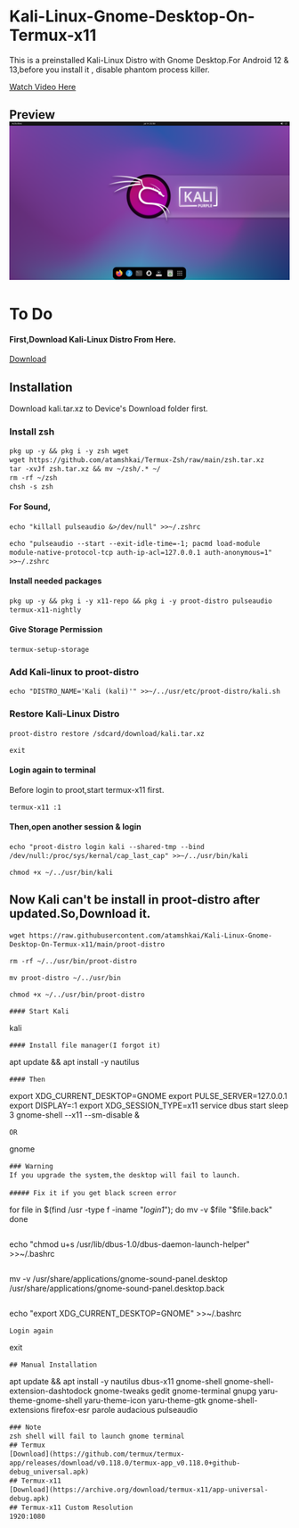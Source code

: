 # Kali-Linux-Gnome-Desktop-On-Termux-x11

This is a preinstalled Kali-Linux Distro with Gnome Desktop.For Android 12 & 13,before you install it , disable phantom process killer. 

[Watch Video Here](https://youtu.be/UxmQSETvAOc) 

## Preview ![](https://raw.githubusercontent.com/atamshkai/Kali-Linux-Gnome-Desktop-On-Termux-x11/main/kali-linux-gnome.png) 

# To Do 

#### First,Download Kali-Linux Distro From Here. 
[Download](https://archive.org/download/kali.tar.xz/kali.tar.xz) 

## Installation 
Download kali.tar.xz to Device's Download folder first. 

### Install zsh 
``` 
pkg up -y && pkg i -y zsh wget
wget https://github.com/atamshkai/Termux-Zsh/raw/main/zsh.tar.xz 
tar -xvJf zsh.tar.xz && mv ~/zsh/.* ~/
rm -rf ~/zsh
chsh -s zsh 
``` 
#### For Sound, 
``` 
echo "killall pulseaudio &>/dev/null" >>~/.zshrc 
``` 
```
echo "pulseaudio --start --exit-idle-time=-1; pacmd load-module module-native-protocol-tcp auth-ip-acl=127.0.0.1 auth-anonymous=1" >>~/.zshrc 
```
#### Install needed packages 
``` 
pkg up -y && pkg i -y x11-repo && pkg i -y proot-distro pulseaudio termux-x11-nightly 
``` 
#### Give Storage Permission

``` 
termux-setup-storage 
```
### Add Kali-linux to proot-distro
```
echo "DISTRO_NAME='Kali (kali)'" >>~/../usr/etc/proot-distro/kali.sh
```
### Restore Kali-Linux Distro
```
proot-distro restore /sdcard/download/kali.tar.xz 
``` 
``` 
exit 
``` 
#### Login again to terminal 
Before login to proot,start termux-x11 first. 
``` 
termux-x11 :1 
``` 
#### Then,open another session & login 
``` 
echo "proot-distro login kali --shared-tmp --bind /dev/null:/proc/sys/kernal/cap_last_cap" >>~/../usr/bin/kali
```
```
chmod +x ~/../usr/bin/kali
```
## Now Kali can't be install in proot-distro after updated.So,Download it.
```
wget https://raw.githubusercontent.com/atamshkai/Kali-Linux-Gnome-Desktop-On-Termux-x11/main/proot-distro
```
```
rm -rf ~/../usr/bin/proot-distro
```
```
mv proot-distro ~/../usr/bin
```
```
chmod +x ~/../usr/bin/proot-distro
```
```
#### Start Kali
```
kali
```
#### Install file manager(I forgot it)
```
apt update && apt install -y nautilus
```
#### Then 
``` 
export XDG_CURRENT_DESKTOP=GNOME
export PULSE_SERVER=127.0.0.1
export DISPLAY=:1
export XDG_SESSION_TYPE=x11
service dbus start
sleep 3
gnome-shell --x11 --sm-disable &
``` 
OR 
``` 
gnome 
``` 
### Warning 
If you upgrade the system,the desktop will fail to launch. 

##### Fix it if you get black screen error
``` 
for file in $(find /usr -type f -iname "*login1*"); do mv -v $file "$file.back" done 
``` 
``` 
echo "chmod u+s /usr/lib/dbus-1.0/dbus-daemon-launch-helper" >>~/.bashrc 
``` 
``` 
mv -v /usr/share/applications/gnome-sound-panel.desktop /usr/share/applications/gnome-sound-panel.desktop.back 
``` 
``` 
echo "export XDG_CURRENT_DESKTOP=GNOME" >>~/.bashrc 
``` 
Login again 
``` 
exit 
``` 
## Manual Installation
```
apt update && apt install -y nautilus dbus-x11 gnome-shell gnome-shell-extension-dashtodock gnome-tweaks gedit gnome-terminal gnupg yaru-theme-gnome-shell yaru-theme-icon yaru-theme-gtk gnome-shell-extensions firefox-esr parole audacious pulseaudio
```
### Note
zsh shell will fail to launch gnome terminal
## Termux 
[Download](https://github.com/termux/termux-app/releases/download/v0.118.0/termux-app_v0.118.0+github-debug_universal.apk) 
## Termux-x11 
[Download](https://archive.org/download/termux-x11/app-universal-debug.apk) 
## Termux-x11 Custom Resolution
1920:1080

